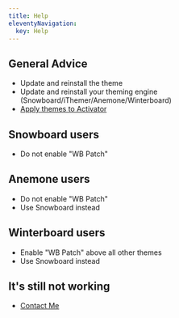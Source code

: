 ```yaml
---
title: Help
eleventyNavigation:
  key: Help
---
```


## General Advice

- Update and reinstall the theme
- Update and reinstall your theming engine (Snowboard/iThemer/Anemone/Winterboard)
- [Apply themes to Activator](https://www.reddit.com/r/iOSthemes/comments/2rdwdp/me1_activator_icon0_how_to_theme_the_stubborn)

## Snowboard users

- Do not enable "WB Patch"

## Anemone users

- Do not enable "WB Patch"
- Use Snowboard instead

## Winterboard users

- Enable "WB Patch" above all other themes
- Use Snowboard instead

## It's still not working

- [Contact Me](contact.njk)
